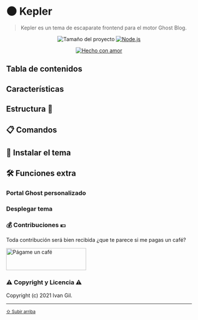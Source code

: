 # 🌑 Kepler
> Kepler es un tema de escaparate frontend para el motor Ghost Blog.

<p align="center">
    <img src="https://img.shields.io/github/languages/code-size/ivangil-dev/kepler?color=green&label=Tama%C3%B1o&style=flat-square" alt="Tamaño del proyecto">
    <a href="https://nodejs.org/es/download/">
    <img src="https://img.shields.io/badge/Node.js-14.16.1-green?style=flat-square" alt="Node.js" />
  </a>
</p>
<p align="center">
  <a href="mailto:soporte@ivangil.es">
    <img src="http://ForTheBadge.com/images/badges/built-with-love.svg" alt="Hecho con amor" />
  </a>
</p>

<div id="contents"></div>

## Tabla de contenidos

## Características

## Estructura :wrench:

## :clipboard: Comandos 

## :pushpin: Instalar el tema

## :hammer_and_wrench: Funciones extra

### Portal Ghost personalizado

### Desplegar tema

### :moneybag: Contribuciones :euro:

Toda contribución será bien recibida ¿que te parece si me pagas un café?

<a href="https://www.buymeacoffee.com/Ivangil" target="_blank">
  <img src="https://cdn.buymeacoffee.com/buttons/v2/default-yellow.png" alt="Págame un café" style="height: 60px !important;width: 217px !important;" >
</a>

### :warning: Copyright y Licencia :warning:

Copyright (c) 2021 Ivan Gil.

---
<sub>[⇧ Subir arriba](#contents)</sub>
